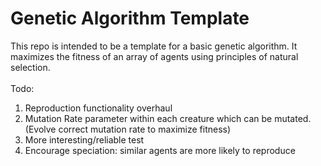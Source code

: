 # Genetic Algorithm Template
This repo is intended to be a template for a basic genetic algorithm. It maximizes the fitness of an array of agents using principles of natural selection. <br/><br/>
Todo:
1. Reproduction functionality overhaul
2. Mutation Rate parameter within each creature which can be mutated. (Evolve correct mutation rate to maximize fitness)
3. More interesting/reliable test 
5. Encourage speciation: similar agents are more likely to reproduce
